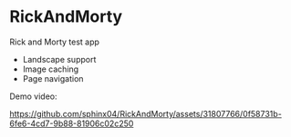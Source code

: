 # RickAndMorty
Rick and Morty test app

* Landscape support
* Image caching
* Page navigation

Demo video:

https://github.com/sphinx04/RickAndMorty/assets/31807766/0f58731b-6fe6-4cd7-9b88-81906c02c250


